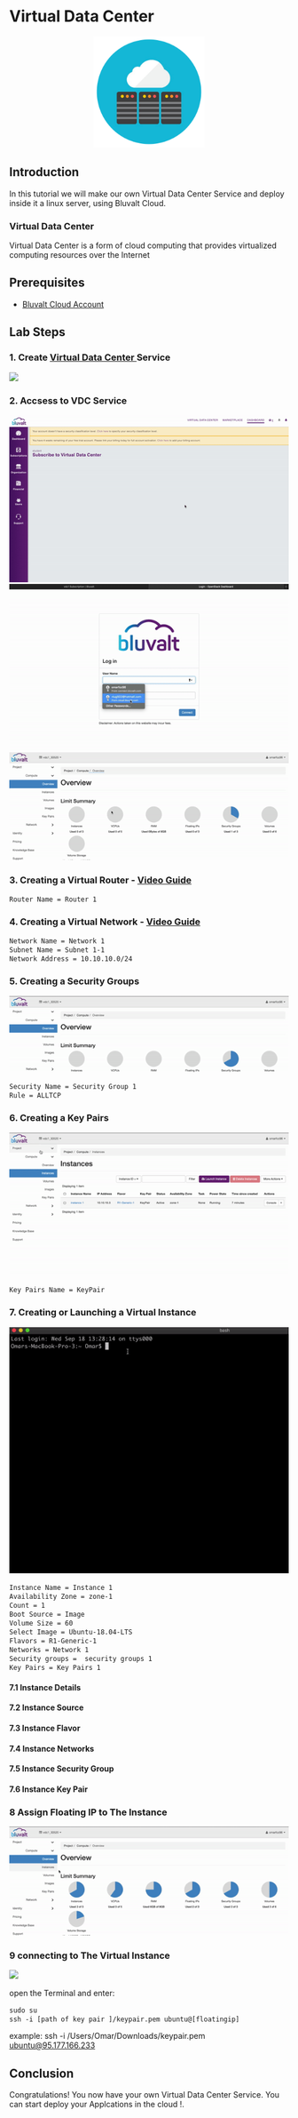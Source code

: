 # Virtual Data Center

 <p align="center">
  <img src='images/vdc.png ' width="200" />
</p>

## Introduction
In this tutorial we will make our own Virtual Data Center Service and deploy inside it a linux server, using Bluvalt Cloud.

### Virtual Data Center
Virtual Data Center is a form of cloud computing that provides virtualized computing resources over the Internet
## Prerequisites
* [Bluvalt Cloud Account](https://cloud.bluvalt.com/#/register "Bluvalt Cloud")
 


## Lab Steps
### 1. Create [Virtual Data Center ](https://cloud.bluvalt.com/#/virtual-data-center/ "Virtual Data Center ") Service
![](vdc1.gif)

### 2. Accsess to VDC Service 
![](images/vdc2.gif)
![](images/vdc3.gif)
![](images/vdc4.gif)
### 3. Creating a Virtual Router - [Video Guide](https://kb.bluvalt.com/uploads/Create_router.mp4 "Video Guide")
```
Router Name = Router 1
```

### 4. Creating a Virtual Network - [Video Guide](https://kb.bluvalt.com/uploads/create_network.mp4 "Video Guide")
```
Network Name = Network 1
Subnet Name = Subnet 1-1
Network Address = 10.10.10.0/24
```


### 5. Creating a Security Groups
![](images/vdc5.gif)

 ```
 Security Name = Security Group 1
 Rule = ALLTCP
 ```

### 6. Creating a Key Pairs
![](images/vdc6.gif)
```
Key Pairs Name = KeyPair
```

### 7. Creating or Launching a Virtual Instance
![](images/vdc7.gif)
```
Instance Name = Instance 1
Availability Zone = zone-1
Count = 1
Boot Source = Image
Volume Size = 60
Select Image = Ubuntu-18.04-LTS
Flavors = R1-Generic-1
Networks = Network 1
Security groups =  security groups 1
Key Pairs = Key Pairs 1 
```
   #### 7.1 Instance Details 
   #### 7.2 Instance Source
   #### 7.3 Instance Flavor
   #### 7.4 Instance Networks
   #### 7.5 Instance Security Group
   #### 7.6 Instance Key Pair

### 8 Assign Floating IP to The Instance 
![](images/vdc8.gif)

### 9 connecting to The Virtual Instance  
![](images/vdc9.gif)

open the Terminal and enter:
```
sudo su 
ssh -i [path of key pair ]/keypair.pem ubuntu@[floatingip] 
```
example: ssh -i /Users/Omar/Downloads/keypair.pem ubuntu@95.177.166.233


## Conclusion 
Congratulations! You now have your own Virtual Data Center Service. You can start deploy your Applcations in the cloud !.

